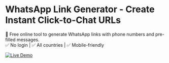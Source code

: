 # WhatsApp Link Generator - Create Instant Click-to-Chat URLs

🚀 Free online tool to generate WhatsApp links with phone numbers and pre-filled messages.  
✅ No login | ✅ All countries | ✅ Mobile-friendly  

[![Live Demo](https://img.shields.io/badge/Try_It_Online-Green?style=for-the-badge)](https://chanchanhehe.github.io/whatsapp-link-generator/)

